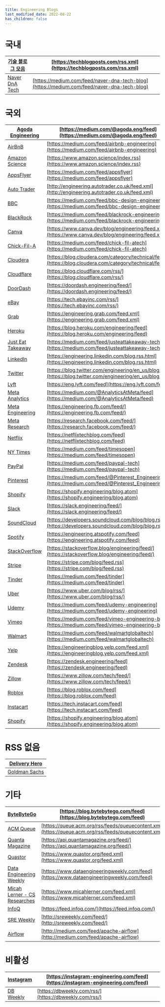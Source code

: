 ```yaml
---
title: Engineering Blogs
last_modified_date: 2022-08-22
has_children: false
---
```


# 국내

| [기술 블로그 모음](https://techblogposts.com/) | [https://techblogposts.com/rss.xml](https://techblogposts.com/rss.xml) |
|-|-|
| [Naver DnA Tech](https://medium.com/naver-dna-tech-blog) |[https://medium.com/feed/naver-dna-tech-blog](https://medium.com/feed/naver-dna-tech-blog) |

# 국외

| [Agoda Engineering](https://medium.com/@agoda.eng) | [https://medium.com/@agoda.eng/feed](https://medium.com/@agoda.eng/feed) |
|-|-|
| [AirBnB](https://medium.com/airbnb-engineering) | [https://medium.com/feed/airbnb-engineering](https://medium.com/feed/airbnb-engineering) |
| [Amazon Science](https://www.amazon.science/) | [https://www.amazon.science/index.rss](https://www.amazon.science/index.rss) |
| [AppsFlyer](https://medium.com/appsflyer) | [https://medium.com/feed/appsflyer](https://medium.com/feed/appsflyer) |
| [Auto Trader](https://engineering.autotrader.co.uk/) | [http://engineering.autotrader.co.uk/feed.xml](http://engineering.autotrader.co.uk/feed.xml) |
| [BBC](https://medium.com/bbc-design-engineering) | [https://medium.com/feed/bbc-design-engineering](https://medium.com/feed/bbc-design-engineering) |
| [BlackRock](https://medium.com/blackrock-engineering) | [https://medium.com/feed/blackrock-engineering](https://medium.com/feed/blackrock-engineering) |
| [Canva](https://www.canva.dev/blog/engineering/) | [https://www.canva.dev/blog/engineering/feed.xml](https://www.canva.dev/blog/engineering/feed.xml) |
| [Chick-Fil-A](https://medium.com/chick-fil-atech) | [https://medium.com/feed/chick-fil-atech](https://medium.com/feed/chick-fil-atech) |
| [Cloudera](https://blog.cloudera.com/category/technical/) | [https://blog.cloudera.com/category/technical/feed/](https://blog.cloudera.com/category/technical/feed/) |
| [Cloudflare](https://blog.cloudflare.com/) | [https://blog.cloudflare.com/rss/](https://blog.cloudflare.com/rss/) |
| [DoorDash](https://doordash.engineering/) | [https://doordash.engineering/feed/](https://doordash.engineering/feed/) |
| [eBay](https://tech.ebayinc.com/) | [https://tech.ebayinc.com/rss/](https://tech.ebayinc.com/rss/) |
| [Grab](https://engineering.grab.com/) | [https://engineering.grab.com/feed.xml](https://engineering.grab.com/feed.xml) |
| [Heroku](https://blog.heroku.com/engineering/) | [https://blog.heroku.com/engineering/feed](https://blog.heroku.com/engineering/feed) |
| [Just Eat Takeaway](https://medium.com/justeattakeaway-tech) | [https://medium.com/feed/justeattakeaway-tech](https://medium.com/feed/justeattakeaway-tech) |
| [LinkedIn](https://engineering.linkedin.com/) | [https://engineering.linkedin.com/blog.rss.html](https://engineering.linkedin.com/blog.rss.html) |
| [Twitter](https://blog.twitter.com/engineering/en_us/) | [https://blog.twitter.com/engineering/en_us/blog.rss](https://blog.twitter.com/engineering/en_us/blog.rss) |
| [Lyft](https://eng.lyft.com/) | [https://eng.lyft.com/feed](https://eng.lyft.com/feed) |
| [Meta Analytics](https://medium.com/@AnalyticsAtMeta/feed) | [https://medium.com/@AnalyticsAtMeta/feed](https://medium.com/@AnalyticsAtMeta/feed) |
| [Meta Engineering](https://engineering.fb.com/) | [https://engineering.fb.com/feed/](https://engineering.fb.com/feed/) |
| [Meta Research](https://research.facebook.com/) | [https://research.facebook.com/feed/](https://research.facebook.com/feed/) |
| [Netflix](https://netflixtechblog.com/) | [https://netflixtechblog.com/feed](https://netflixtechblog.com/feed) |
| [NY Times](https://medium.com/timesopen) | [https://medium.com/feed/timesopen](https://medium.com/feed/timesopen) |
| [PayPal](https://medium.com/paypal-tech) | [https://medium.com/feed/paypal-tech](https://medium.com/feed/paypal-tech) |
| [Pinterest](https://medium.com/@Pinterest_Engineering) | [https://medium.com/feed/@Pinterest_Engineering](https://medium.com/feed/@Pinterest_Engineering) |
| [Shopify](https://shopify.engineering/) | [https://shopify.engineering/blog.atom](https://shopify.engineering/blog.atom) |
| [Slack](https://slack.engineering/) | [https://slack.engineering/feed/](https://slack.engineering/feed/) |
| [SoundCloud](https://developers.soundcloud.com/blog/) | [https://developers.soundcloud.com/blog/blog.rss](https://developers.soundcloud.com/blog/blog.rss) |
| [Spotify](https://engineering.atspotify.com/) | [https://engineering.atspotify.com/feed](https://engineering.atspotify.com/feed) |
| [StackOverflow](https://stackoverflow.blog/engineering/) | [https://stackoverflow.blog/engineering/feed/](https://stackoverflow.blog/engineering/feed/) |
| [Stripe](https://stripe.com/blog/) | [https://stripe.com/blog/feed.rss](https://stripe.com/blog/feed.rss) |
| [Tinder](https://medium.com/feed/tinder) | [https://medium.com/feed/tinder](https://medium.com/feed/tinder) |
| [Uber](https://www.uber.com/blog/) | [https://www.uber.com/blog/rss/](https://www.uber.com/blog/rss/) |
| [Udemy](https://medium.com/udemy-engineering) | [https://medium.com/feed/udemy-engineering](https://medium.com/feed/udemy-engineering) |
| [Vimeo](https://medium.com/vimeo-engineering-blog) | [https://medium.com/feed/vimeo-engineering-blog](https://medium.com/feed/vimeo-engineering-blog) |
| [Walmart](https://medium.com/walmartglobaltech) | [https://medium.com/feed/walmartglobaltech](https://medium.com/feed/walmartglobaltech) |
| [Yelp](https://engineeringblog.yelp.com/) | [https://engineeringblog.yelp.com/feed.xml](https://engineeringblog.yelp.com/feed.xml) |
| [Zendesk](https://zendesk.engineering/) | [https://zendesk.engineering/feed](https://zendesk.engineering/feed) |
| [Zillow](https://www.zillow.com/tech/) | [https://www.zillow.com/tech/feed/](https://www.zillow.com/tech/feed/) |
| [Roblox](https://blog.roblox.com/) | [https://blog.roblox.com/feed](https://blog.roblox.com/feed) |
| [Instacart](https://tech.instacart.com/) | [https://tech.instacart.com/feed](https://tech.instacart.com/feed) |
| [Shopify](https://shopify.engineering/) | [https://shopify.engineering/blog.atom](https://shopify.engineering/blog.atom) |

# RSS 없음

| [Delivery Hero](https://tech.deliveryhero.com/) |
|-|
| [Goldman Sachs](https://developer.gs.com/blog/posts) |

# 기타

| [ByteByteGo](https://blog.bytebytego.com/) | [https://blog.bytebytego.com/feed](https://blog.bytebytego.com/feed) |
|-|-|
| [ACM Queue](https://queue.acm.org/) | [https://queue.acm.org/rss/feeds/queuecontent.xml](https://queue.acm.org/rss/feeds/queuecontent.xml) |
| [Quanta Magazine](https://www.quantamagazine.org/) | [https://api.quantamagazine.org/feed/](https://api.quantamagazine.org/feed/) |
| [Quastor](https://blog.quastor.org/) | [https://www.quastor.org/feed.xml](https://www.quastor.org/feed.xml) |
| [Data Engineering Weekly](https://www.dataengineeringweekly.com/) | [https://www.dataengineeringweekly.com/feed](https://www.dataengineeringweekly.com/feed) |
| [Micah Lerner - CS Researches](https://www.micahlerner.com/) | [https://www.micahlerner.com/feed.xml](https://www.micahlerner.com/feed.xml) |
| [InfoQ](https://www.infoq.com/) | [https://feed.infoq.com/](https://feed.infoq.com/) |
| [SRE Weekly](https://sreweekly.com/) | [http://sreweekly.com/feed/](http://sreweekly.com/feed/) |
| [Airflow](https://medium.com/apache-airflow) | [http://medium.com/feed/apache-airflow](http://medium.com/feed/apache-airflow) |

# 비활성

| [Instagram](https://instagram-engineering.com/) | [https://instagram-engineering.com/feed](https://instagram-engineering.com/feed) |
|-|-|
| [DB Weekly](https://dbweekly.com/) | [https://dbweekly.com/rss/](https://dbweekly.com/rss/) |
